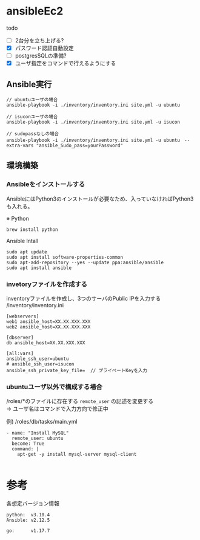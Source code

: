 # ansibleEc2

todo
- [ ] 2台分を立ち上げる?
- [x] パスワード認証自動設定
- [ ] postgresSQLの準備?
- [x] ユーザ指定をコマンドで行えるようにする

## Ansible実行
```
// ubuntuユーザの場合
ansible-playbook -i ./inventory/inventory.ini site.yml -u ubuntu

// isuconユーザの場合
ansible-playbook -i ./inventory/inventory.ini site.yml -u isucon

// sudopassなしの場合
ansible-playbook -i ./inventory/inventory.ini site.yml -u ubuntu　--extra-vars "ansible_Sudo_pass=yourPassword"
```

## 環境構築
### Ansibleをインストールする
AnsibleにはPython3のインストールが必要なため、入っていなければPython3も入れる。

※ Python
```
brew install python
```

Ansible Intall
```shell
sudo apt update
sudo apt install software-properties-common
sudo apt-add-repository --yes --update ppa:ansible/ansible
sudo apt install ansible
```

### invetoryファイルを作成する
inventoryファイルを作成し、3つのサーバのPublic IPを入力する\
/inventory/inventory.ini
```shell
[webservers]
web1 ansible_host=XX.XX.XXX.XXX
web2 ansible_host=XX.XX.XXX.XXX

[dbserver]
db ansible_host=XX.XX.XXX.XXX

[all:vars]
ansible_ssh_user=ubuntu
# ansible_ssh_user=isucon
ansible_ssh_private_key_file=  // プライベートKeyを入力
```

### ubuntuユーザ以外で構成する場合
/roles/*のファイルに存在する `remote_user` の記述を変更する\
→ ユーザ名はコマンドで入力方向で修正中

例) /roles/db/tasks/main.yml
```
- name: "Install MySQL"
  remote_user: ubuntu
  become: True
  command: |
    apt-get -y install mysql-server mysql-client
    
```

# 参考
各想定バージョン情報
```
python:  v3.10.4
Ansible: v2.12.5

go:      v1.17.7
```
